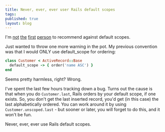 ```yaml
---
title: Never, ever, ever user Rails default scopes
tags:
published: true
layout: blog
---
```


I'm [not](http://rails-bestpractices.com/posts/2013/06/15/default_scope-is-evil/) [the](http://www.ombulabs.com/blog/ruby/rails/best-practices/why-using-default-scope-is-a-bad-idea.html) [first](http://stackoverflow.com/questions/25087336/why-is-using-the-rails-default-scope-often-recommend-against) [person](http://www.railszilla.com/default_scope-in-rails-is-bad/rails) to recommend against default scopes.

Just wanted to throw one more warning in the pot. My previous convention was that I would ONLY use default_scope for ordering:

~~~ruby
class Customer < ActiveRecord::Base
  default_scope -> { order('name ASC') }
end
~~~

Seems pretty harmless, right? Wrong.

I've spent the last few hours tracking down a bug. Turns out the cause is that when you do `Customer.last`, Rails orders by your default scope, if one exists. So, you don't get the last inserted record, you'd get (in this case) the last alphabetically ordered. You can work around it by using `Customer.unscoped.last` - but sooner or later, you will forget to do this, and it won't be fun.

Never, ever, ever use Rails default scopes.